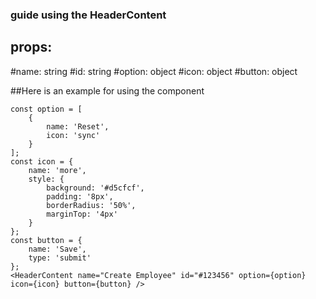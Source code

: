 ### guide using the HeaderContent
## props: 
#name: string
#id: string
#option: object 
#icon: object
#button: object 

##Here is an example for using the component
``` 
const option = [
	{
		name: 'Reset',
		icon: 'sync'
	}
];
const icon = {
	name: 'more',
	style: {
		background: '#d5cfcf',
		padding: '8px',
		borderRadius: '50%',
		marginTop: '4px'
	}
};
const button = {
	name: 'Save',
	type: 'submit'
};
<HeaderContent name="Create Employee" id="#123456" option={option} icon={icon} button={button} />
```
